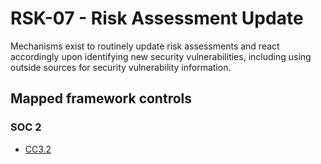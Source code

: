 # RSK-07 - Risk Assessment Update
Mechanisms exist to routinely update risk assessments and react accordingly upon identifying new security vulnerabilities, including using outside sources for security vulnerability information. 
## Mapped framework controls
### SOC 2
- [CC3.2](../soc2/cc32.md)